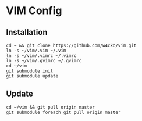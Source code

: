 # VIM Config

## Installation

    cd ~ && git clone https://github.com/w4cko/vim.git
    ln -s ~/vim/.vim ~/.vim
    ln -s ~/vim/.vimrc ~/.vimrc
    ln -s ~/vim/.gvimrc ~/.gvimrc
    cd ~/vim
    git submodule init
    git submodule update

## Update
	
    cd ~/vim && git pull origin master
    git submodule foreach git pull origin master
